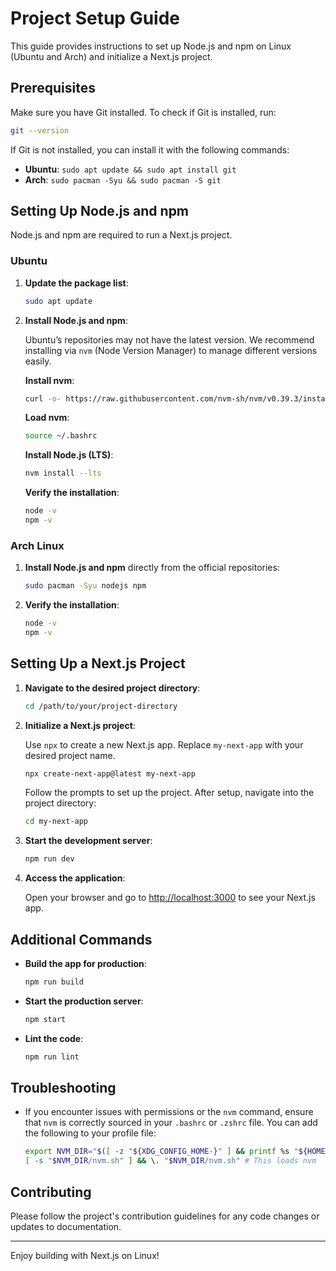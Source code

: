 
# Project Setup Guide

This guide provides instructions to set up Node.js and npm on Linux (Ubuntu and Arch) and initialize a Next.js project.

## Prerequisites

Make sure you have Git installed. To check if Git is installed, run:

```bash
git --version
```

If Git is not installed, you can install it with the following commands:

- **Ubuntu**: `sudo apt update && sudo apt install git`
- **Arch**: `sudo pacman -Syu && sudo pacman -S git`

## Setting Up Node.js and npm

Node.js and npm are required to run a Next.js project.

### Ubuntu

1. **Update the package list**:

   ```bash
   sudo apt update
   ```

2. **Install Node.js and npm**:

   Ubuntu’s repositories may not have the latest version. We recommend installing via `nvm` (Node Version Manager) to manage different versions easily.

   **Install nvm**:

   ```bash
   curl -o- https://raw.githubusercontent.com/nvm-sh/nvm/v0.39.3/install.sh | bash
   ```

   **Load nvm**:

   ```bash
   source ~/.bashrc
   ```

   **Install Node.js (LTS)**:

   ```bash
   nvm install --lts
   ```

   **Verify the installation**:

   ```bash
   node -v
   npm -v
   ```

### Arch Linux

1. **Install Node.js and npm** directly from the official repositories:

   ```bash
   sudo pacman -Syu nodejs npm
   ```

2. **Verify the installation**:

   ```bash
   node -v
   npm -v
   ```

## Setting Up a Next.js Project

1. **Navigate to the desired project directory**:

   ```bash
   cd /path/to/your/project-directory
   ```

2. **Initialize a Next.js project**:

   Use `npx` to create a new Next.js app. Replace `my-next-app` with your desired project name.

   ```bash
   npx create-next-app@latest my-next-app
   ```

   Follow the prompts to set up the project. After setup, navigate into the project directory:

   ```bash
   cd my-next-app
   ```

3. **Start the development server**:

   ```bash
   npm run dev
   ```

4. **Access the application**:

   Open your browser and go to [http://localhost:3000](http://localhost:3000) to see your Next.js app.

## Additional Commands

- **Build the app for production**:

  ```bash
  npm run build
  ```

- **Start the production server**:

  ```bash
  npm start
  ```

- **Lint the code**:

  ```bash
  npm run lint
  ```

## Troubleshooting

- If you encounter issues with permissions or the `nvm` command, ensure that `nvm` is correctly sourced in your `.bashrc` or `.zshrc` file. You can add the following to your profile file:

  ```bash
  export NVM_DIR="$([ -z "${XDG_CONFIG_HOME-}" ] && printf %s "${HOME}/.nvm" || printf %s "${XDG_CONFIG_HOME}/nvm")"
  [ -s "$NVM_DIR/nvm.sh" ] && \. "$NVM_DIR/nvm.sh" # This loads nvm
  ```

## Contributing

Please follow the project's contribution guidelines for any code changes or updates to documentation.

---

Enjoy building with Next.js on Linux!
